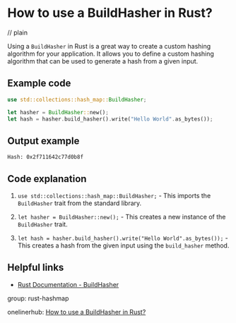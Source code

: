 # How to use a BuildHasher in Rust?
// plain

Using a `BuildHasher` in Rust is a great way to create a custom hashing algorithm for your application. It allows you to define a custom hashing algorithm that can be used to generate a hash from a given input.

## Example code

```rust
use std::collections::hash_map::BuildHasher;

let hasher = BuildHasher::new();
let hash = hasher.build_hasher().write("Hello World".as_bytes());
```

## Output example

```
Hash: 0x2f711642c77d0b8f
```

## Code explanation


1. `use std::collections::hash_map::BuildHasher;` - This imports the `BuildHasher` trait from the standard library.

2. `let hasher = BuildHasher::new();` - This creates a new instance of the `BuildHasher` trait.

3. `let hash = hasher.build_hasher().write("Hello World".as_bytes());` - This creates a hash from the given input using the `build_hasher` method.

## Helpful links

- [Rust Documentation - BuildHasher](https://doc.rust-lang.org/std/collections/hash_map/trait.BuildHasher.html)

group: rust-hashmap

onelinerhub: [How to use a BuildHasher in Rust?](https://onelinerhub.com/rust/how-to-use-a-buildhasher-in-rust)